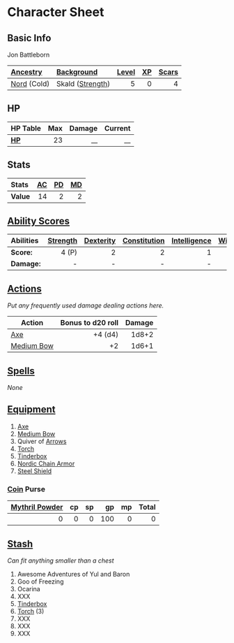 # Character Sheet

## Basic Info

Jon Battleborn

| [Ancestry](../../../Player%20Characters/Ancenstries/Ancestry.md)              | [Background](../../../Player%20Characters/Backgrounds/Background.md)                | [Level](../../../Player%20Characters/Progression/Level.md) | [XP](../../../Player%20Characters/Progression/Experience%20Points.md) | [Scars](../../../Player%20Characters/Progression/Scars.md) |
| :---------------------------------------------------------------------------- | :---------------------------------------------------------------------------------- | ---------------------------------------------------------: | --------------------------------------------------------------------: | ---------------------------------------------------------: |
| [Nord](../../../Player%20Characters/Ancenstries/Mechanical/Hardy.md) (Cold) | Skald ([Strength](../../../Player%20Characters/The%20Ability%20Scores/Strength.md)) |                                                          5 |                                                                     0 |                                                          4 |

## HP

| **HP Table**                                                                | Max | Damage | Current |
| :-------------------------------------------------------------------------- | --: | -----: | ------: |
| **[HP](../../../Player%20Characters/Derived%20Statistics/Hit%20Points.md)** |  23 |     __ |      __ |

## Stats

| Stats     | [AC](../../../Player%20Characters/Derived%20Statistics/Armor%20Class.md) | [PD](../../../Player%20Characters/Derived%20Statistics/Physical%20Defense.md) | [MD](../../../Player%20Characters/Derived%20Statistics/Mental%20Defense.md) |
| :-------- | -----------------------------------------------------------------------: | ----------------------------------------------------------------------------: | --------------------------------------------------------------------------: |
| **Value** |                                                                       14 |                                                                             2 |                                                                           2 |

## [Ability Scores](../../../Player%20Characters/The%20Ability%20Scores/Ability%20Scores.md)

| Abilities   | [Strength](../../../Player%20Characters/The%20Ability%20Scores/Strength.md) | [Dexterity](../../../Player%20Characters/The%20Ability%20Scores/Dexterity.md) | [Constitution](../../../Player%20Characters/The%20Ability%20Scores/Constitution.md) | [Intelligence](../../../Player%20Characters/The%20Ability%20Scores/Intelligence.md) | [Wisdom](../../../Player%20Characters/The%20Ability%20Scores/Wisdom.md)<br> | [Charisma](../../../Player%20Characters/The%20Ability%20Scores/Charisma.md)<br> |
| :---------- | -----------------------------------------------------------------------------: | -------------------------------------------------------------------------------: | -------------------------------------------------------------------------------------: | -------------------------------------------------------------------------------------: | -----------------------------------------------------------------------------: | ---------------------------------------------------------------------------------: |
| **Score:**  |                                                                          4 (P) |                                                                                2 |                                                                                      2 |                                                                                      1 |                                                                              1 |                                                                                  2 |
| **Damage:** |                                                                              - |                                                                                - |                                                                                      - |                                                                                      - |                                                                              - |                                                                                  - |

## [Actions](../../../Game%20Procedures/Core%20Procedures/Action.md)

*Put any frequently used damage dealing actions here.*

| Action                                                                                  | Bonus to d20 roll | Damage |
| --------------------------------------------------------------------------------------- | ----------------: | -----: |
| [Axe](../../../Items%20and%20Gear/Weapons/Melee%20Weapons/Medium%20Skilled%20Weapon.md) |           +4 (d4) |  1d8+2 |
| [Medium Bow](../../../Items%20and%20Gear/Weapons/Ranged%20Weapons/Medium%20Bow.md)      |                +2 |  1d6+1 |

## [Spells](../../../Magic/Spells.md)

*None*

## [Equipment](../../../Player%20Characters/Inventory/Equipment.md)

1. [Axe](../../../Items%20and%20Gear/Weapons/Melee%20Weapons/Medium%20Skilled%20Weapon.md)
2. [Medium Bow](../../../Items%20and%20Gear/Weapons/Ranged%20Weapons/Medium%20Bow.md)
3. Quiver of [Arrows](../../../Items%20and%20Gear/Weapons/Ammo/Arrow.md)
4. [Torch](../../../Items%20and%20Gear/Gear/1%20Coin/Torch.md)
5. [Tinderbox](../../../Items%20and%20Gear/Gear/10%20Coins/Tinderbox.md)
6. [Nordic Chain Armor](../../../Items%20and%20Gear/Armor/Silvered%20Armor/Silver%20Chain%20Armor.md)
7. [Steel Shield](../../../Items%20and%20Gear/Armor/Mundane%20Armor/Mundane%20Shield.md)

### [Coin](../../Economy/Coins.md) Purse

| [Mythril Powder](../../../Magic/Spellcasting/Mythril.md) |  cp |  sp |  gp |  mp | Total |
| -------------------------------------------------------: | --: | --: | --: | --: | ----: |
|                                                        0 |   0 |   0 | 100 |   0 |     0 |

## [Stash](../../../Player%20Characters/Inventory/Stash.md)

*Can fit anything smaller than a chest*

1. Awesome Adventures of Yul and Baron
2. Goo of Freezing
3. Ocarina
4. XXX
5. [Tinderbox](../../../Items%20and%20Gear/Gear/10%20Coins/Tinderbox.md)
6. [Torch](../../../Items%20and%20Gear/Gear/1%20Coin/Torch.md) (3)
7. XXX
8. XXX
9. XXX
